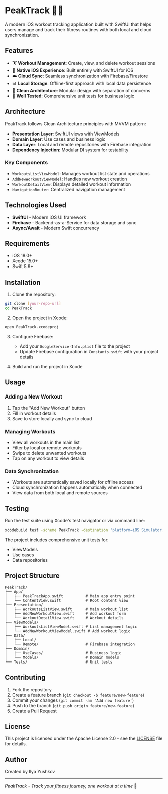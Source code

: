 # PeakTrack 🏋️‍♀️

A modern iOS workout tracking application built with SwiftUI that helps users manage and track their fitness routines with both local and cloud synchronization.

## Features

- 🏋️ **Workout Management**: Create, view, and delete workout sessions
- 📱 **Native iOS Experience**: Built entirely with SwiftUI for iOS
- ☁️ **Cloud Sync**: Seamless synchronization with Firebase/Firestore
- 📊 **Local Storage**: Offline-first approach with local data persistence
- 🎯 **Clean Architecture**: Modular design with separation of concerns
- 🧪 **Well Tested**: Comprehensive unit tests for business logic

## Architecture

PeakTrack follows Clean Architecture principles with MVVM pattern:

- **Presentation Layer**: SwiftUI views with ViewModels
- **Domain Layer**: Use cases and business logic
- **Data Layer**: Local and remote repositories with Firebase integration
- **Dependency Injection**: Modular DI system for testability

### Key Components

- `WorkoutsListViewModel`: Manages workout list state and operations
- `AddNewWorkoutViewModel`: Handles new workout creation
- `WorkoutDetailView`: Displays detailed workout information
- `NavigationRouter`: Centralized navigation management

## Technologies Used

- **SwiftUI** - Modern iOS UI framework
- **Firebase** - Backend-as-a-Service for data storage and sync
- **Async/Await** - Modern Swift concurrency

## Requirements

- iOS 18.0+
- Xcode 15.0+
- Swift 5.9+

## Installation

1. Clone the repository:
```bash
git clone [your-repo-url]
cd PeakTrack
```

2. Open the project in Xcode:
```bash
open PeakTrack.xcodeproj
```

3. Configure Firebase:
   - Add your `GoogleService-Info.plist` file to the project
   - Update Firebase configuration in `Constants.swift` with your project details

4. Build and run the project in Xcode

## Usage

### Adding a New Workout
1. Tap the "Add New Workout" button
2. Fill in workout details
3. Save to store locally and sync to cloud

### Managing Workouts
- View all workouts in the main list
- Filter by local or remote workouts
- Swipe to delete unwanted workouts
- Tap on any workout to view details

### Data Synchronization
- Workouts are automatically saved locally for offline access
- Cloud synchronization happens automatically when connected
- View data from both local and remote sources

## Testing

Run the test suite using Xcode's test navigator or via command line:

```bash
xcodebuild test -scheme PeakTrack -destination 'platform=iOS Simulator,name=iPhone 15'
```

The project includes comprehensive unit tests for:
- ViewModels
- Use cases
- Data repositories

## Project Structure

```
PeakTrack/
├── App/
│   ├── PeakTrackApp.swift          # Main app entry point
│   └── ContentView.swift           # Root content view
├── Presentation/
│   ├── WorkoutsListView.swift      # Main workout list
│   ├── AddNewWorkoutView.swift     # Add workout form
│   └── WorkoutDetailView.swift     # Workout details
├── ViewModels/
│   ├── WorkoutsListViewModel.swift # List management logic
│   └── AddNewWorkoutViewModel.swift # Add workout logic
├── Data/
│   ├── Local/
│   └── Remote/                     # Firebase integration
├── Domain/
│   ├── UseCases/                   # Business logic
│   └── Models/                     # Domain models
└── Tests/                          # Unit tests
```

## Contributing

1. Fork the repository
2. Create a feature branch (`git checkout -b feature/new-feature`)
3. Commit your changes (`git commit -am 'Add new feature'`)
4. Push to the branch (`git push origin feature/new-feature`)
5. Create a Pull Request

## License

This project is licensed under the Apache License 2.0 - see the [LICENSE](LICENSE) file for details.

## Author

Created by Ilya Yushkov

---

*PeakTrack - Track your fitness journey, one workout at a time* 🚀
